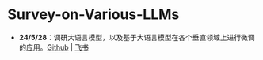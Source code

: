 # Survey-on-Various-LLMs
* **24/5/28**：调研大语言模型，以及基于大语言模型在各个垂直领域上进行微调的应用。[Github](./LLMs-Survey.md) | [飞书](https://w001bq5fla4.feishu.cn/docx/CsrgdC9vIo577zxILiJcUpunnTh?from=from_copylink)
